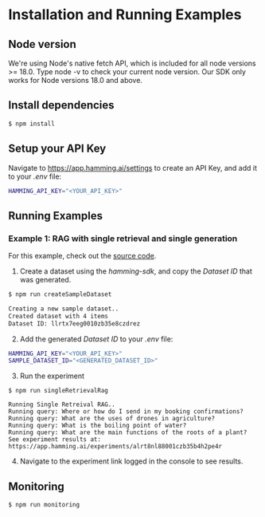 # Installation and Running Examples

## Node version

We're using Node's native fetch API, which is included for all node versions >= 18.0. Type node -v to check your current node version. Our SDK only works for Node versions 18.0 and above.

## Install dependencies

```bash
$ npm install
```

## Setup your API Key

Navigate to https://app.hamming.ai/settings to create an API Key, and add it to your _.env_ file:

```bash
HAMMING_API_KEY="<YOUR_API_KEY>"
```

## Running Examples

### Example 1: RAG with single retrieval and single generation

For this example, check out the [source code](./src/singleRetrievalRag/).

1. Create a dataset using the _hamming-sdk_, and copy the _Dataset ID_ that was generated.

```bash
$ npm run createSampleDataset

Creating a new sample dataset..
Created dataset with 4 items
Dataset ID: llrtx7eeg0010zb35e8czdrez
```

2. Add the generated _Dataset ID_ to your _.env_ file:

```bash
HAMMING_API_KEY="<YOUR_API_KEY>"
SAMPLE_DATASET_ID="<GENERATED_DATASET_ID>"
```

3. Run the experiment

```
$ npm run singleRetrievalRag

Running Single Retreival RAG..
Running query: Where or how do I send in my booking confirmations?
Running query: What are the uses of drones in agriculture?
Running query: What is the boiling point of water?
Running query: What are the main functions of the roots of a plant?
See experiment results at: https://app.hamming.ai/experiments/alrt8nl88001czb35b4h2pe4r
```

4. Navigate to the experiment link logged in the console to see results.

## Monitoring

```
$ npm run monitoring
```
